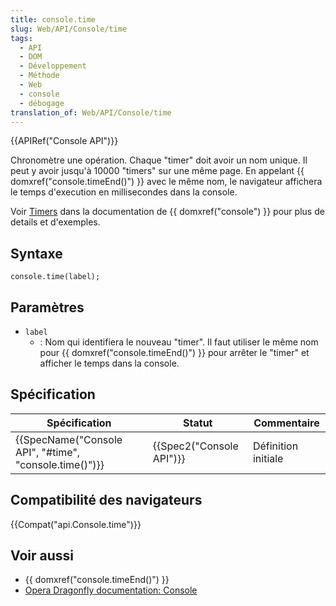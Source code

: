 ```yaml
---
title: console.time
slug: Web/API/Console/time
tags:
  - API
  - DOM
  - Développement
  - Méthode
  - Web
  - console
  - débogage
translation_of: Web/API/Console/time
---
```

{{APIRef("Console API")}}

Chronomètre une opération. Chaque "timer" doit avoir un nom unique. Il peut y avoir jusqu'à 10000 "timers" sur une même page. En appelant {{ domxref("console.timeEnd()") }} avec le même nom, le navigateur affichera le temps d'execution en millisecondes dans la console.

Voir [Timers](/fr/docs/Web/API/console#Timers) dans la documentation de {{ domxref("console") }} pour plus de details et d'exemples.

## Syntaxe

    console.time(label);

## Paramètres

- `label`
  - : Nom qui identifiera le nouveau "timer". Il faut utiliser le même nom pour {{ domxref("console.timeEnd()") }} pour arrêter le "timer" et afficher le temps dans la console.

## Spécification

| Spécification                                                            | Statut                           | Commentaire         |
| ------------------------------------------------------------------------ | -------------------------------- | ------------------- |
| {{SpecName("Console API", "#time", "console.time()")}} | {{Spec2("Console API")}} | Définition initiale |

## Compatibilité des navigateurs

{{Compat("api.Console.time")}}

## Voir aussi

- {{ domxref("console.timeEnd()") }}
- [Opera Dragonfly documentation: Console](http://www.opera.com/dragonfly/documentation/console/)
